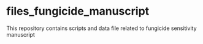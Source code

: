 # files_fungicide_manuscript
This repository contains scripts and data file related to fungicide sensitivity manuscript
